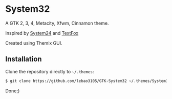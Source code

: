 # System32

A GTK 2, 3, 4, Metacity, Xfwm, Cinnamon theme.

Inspired by [System24](https://github.com/refact0r/system24) and [TextFox](https://github.com/adriankarlen/textfox)

Created using Themix GUI.

## Installation

Clone the repository directly to `~/.themes`:

```bash
$ git clone https://github.com/lebao3105/GTK-System32 ~/.themes/System32
```

Done;)
